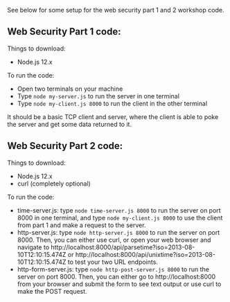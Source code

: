See below for some setup for the web security part 1 and 2 workshop code.

## Web Security Part 1 code:

Things to download:
- Node.js 12.x

To run the code:
- Open two terminals on your machine
- Type ```node my-server.js``` to run the server in one terminal
- Type ```node my-client.js 8000``` to run the client in the other terminal

It should be a basic TCP client and server, where the client is able to poke the server and get some data returned to it.

## Web Security Part 2 code:

Things to download:
- Node.js 12.x
- curl (completely optional)

To run the code:
- time-server.js: type ```node time-server.js 8000``` to run the server on port 8000 in one terminal, and type ```node my-client.js 8000``` to use the client from part 1 and make a request to the server.
- http-server.js: type ```node http-server.js 8000``` to run the server on port 8000. Then, you can either use curl, or open your web browser and navigate to http://localhost:8000/api/parsetime?iso=2013-08-10T12:10:15.474Z or http://localhost:8000/api/unixtime?iso=2013-08-10T12:10:15.474Z to test your two URL endpoints.
- http-form-server.js: type ```node http-post-server.js 8000``` to run the server on port 8000. Then, you can either go to http://localhost:8000 from your browser and submit the form to see text output or use curl to make the POST request.
